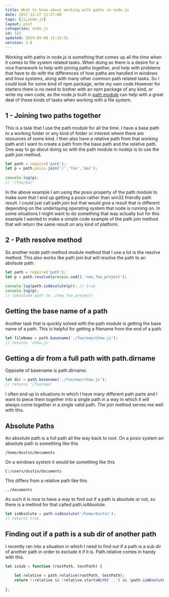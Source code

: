 ```yaml
---
title: What to know about working with paths in node.js
date: 2017-12-27 21:27:00
tags: [js,node.js]
layout: post
categories: node.js
id: 122
updated: 2019-09-08 15:15:51
version: 1.6
---
```


Working with paths in node.js is something that comes up all the time when it comes to file system related tasks. When doing so there is a desire for a nice framework to help with joining paths together, and help with problems that have to do with the differences of how paths are handled in windows and linux systems, along with many other common path related tasks. So I could look for some kind of npm package, write my own code.However for starters there is no need to bother with an npm package of any kind, or write my own code, as the node.js built in [path module](https://nodejs.org/api/path.html) can help with a great deal of these kinds of tasks when working with a file system.

<!-- more -->

## 1 - Joining two paths together

This is a task that I use the path module for all the time. I have a base path to a working folder or any kind of folder or interest where there are resources of some kind. I then also have a relative path from that working path and I want to create a path from the base path and the relative path. One way to go about doing so with the path module in nodejs is to use the path join method.

```js
let path = require('path');
let p = path.posix.join('/','foo','bar');
 
console.log(p);
// '/foo/bar'
```

In the above example I am using the posix property of the path module to make sure that I end up getting a posix rather than win32 friendly path result. I could just call path.join but that would give a result that is different depending on the underlaying operating system that node is running on. In some situations I might want to do something that way actually but for this example I wanted to make a simple code example of the path join method that will return the same result on any kind of platform.

## 2 - Path resolve method

So another node path method module method that I use a lot is the resolve method. This also works like path join but will resolve the path to an abolsute path.

```js
let path = require('path');
let p = path.resolve(process.cwd(),'new_foo_project');
 
console.log(path.isAbsolute(p)); // true
console.log(p);
// (absolute path to ./new_foo_project)
```

## Getting the base name of a path

Another task that is quickly solved with the path module is getting the base name of a path. This is helpful for getting a filename from the end of a path.

```js
let fileName = path.basename('./foo/man/chew.js');
// returns 'chew.js'
```

## Getting a dir from a full path with path.dirname

Opposite of basename is path.dirname.

```js
let dir = path.basename('./foo/man/chew.js');
// returns '/foo/man'
```

I often end up in situations in which I have many different path parts and I want to piece them together into a single path in a way in which it will always come together in a single valid path. The join method serves me well with this.

## Absolute Paths

An absolute path is a full path all the way back to root. On a posix system an absolute path is something like this

```
/home/dustin/documents
```

On a windows system it would be something like this

```
C:/users/dustin/documents
```

This differs from a relative path like this

```
../documents
```

As such it is nice to have a way to find out if a path is absolute or not, so there is a method for that called path.isAbsolute.

```js
let isAbsolute = path.isAbsolute('/home/dustin');
// returns true
```

## Finding out if a path is a sub dir of another path

I recently ran into a situation in which I need to find out if a path is a sub dir of another path in order to exclude it if it is. Path.relative comes in handy with this.

```js
let isSub = function (rootPath, testPath) {
 
    let relative = path.relative(rootPath, testPath);
    return !!relative && !relative.startsWith('..') && !path.isAbsolute(relative);
 
};
```

